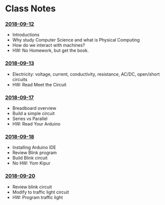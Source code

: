 # Class Notes

### [2018-09-12](Class%20Examples/2018-09-12/)
* Introductions
* Why study Computer Science and what is Physical Computing
* How do we interact with machines?
* HW: No Homework, but get the book.

### [2018-09-13](Class%20Examples/2018-09-13/)
* Electricity: voltage, current, conductivity, resistance, AC/DC, open/short circuits
* HW: Read Meet the Circuit

### [2018-09-17](Class%20Examples/2018-09-17/)
* Breadboard overview
* Build a simple circuit
* Series vs Parallel
* HW: Read Your Arduino

### [2018-09-18](Class%20Examples/2018-09-18/)
* Installing Arduino IDE
* Review Blink program
* Build Blink circuit
* No HW: Yom Kipur

### [2018-09-20](Class%20Examples/2018-09-20/)
* Review blink circuit
* Modify to traffic light circuit
* HW: Program traffic light